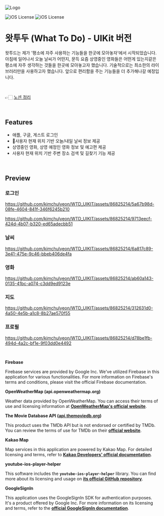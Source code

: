 
![Logo](https://dev-to-uploads.s3.amazonaws.com/uploads/articles/th5xamgrr6se0x5ro4g6.png)



![iOS License](https://img.shields.io/badge/platform-IPhone-orange?style=for-the-badge&logo=swift) 
![iOS License](https://img.shields.io/badge/version-14.2-blue?style=for-the-badge&logo=ios)


# 왓투두 (What To Do) - UIKit 버전

왓투드는 제가 '평소에 자주 사용하는 기능들을 한곳에 모아놓자'에서 시작되었습니다. 아침에 일어나서 오늘 날씨가 어떤지, 문득 요즘 상영중인 영화들은 어떤게 있는지같은 평소에 자주 생각하는 것들을 한곳에 모아놓고자 했습니다.
기술적으로는 최소한의 라이브러리만을 사용하고자 했습니다. 앞으로 편리함을 주는 기능들을 더 추가해나갈 예정입니다.

<br />

👉🏻 [노션 정리](https://carbonated-stoplight-4f5.notion.site/792d244d1f964b6eab1468f48ebb086c?v=e0ac0dcf10cb4ef49cafd65ccd94434b&pvs=4)

<br />

## Features

- 애플, 구글, 게스트 로그인
- 사용자 현재 위치 기반 오늘/내일 날씨 정보 제공
- 상영중인 영화, 상영 예정인 영화 정보 및 예고편 제공
- 사용자 현재 위치 기반 주변 장소 검색 및 길찾기 기능 제공

<br />

## Preview

### 로그인

https://github.com/kimchulyeon/WTD_UIKIT/assets/86825214/5a67b98d-08fe-4604-841f-346f6245b210

https://github.com/kimchulyeon/WTD_UIKIT/assets/86825214/9713eecf-424d-4b07-b320-ed65adecbb51

### 날씨

https://github.com/kimchulyeon/WTD_UIKIT/assets/86825214/6a817c89-3e41-475e-9c46-bbeb406de4fa

### 영화

https://github.com/kimchulyeon/WTD_UIKIT/assets/86825214/ab60a143-0135-41bc-a074-c3dd9ed9123e

### 지도

https://github.com/kimchulyeon/WTD_UIKIT/assets/86825214/312631d0-4a50-4e5b-a1c8-8b27ae570f55

### 프로필

https://github.com/kimchulyeon/WTD_UIKIT/assets/86825214/d78be1fb-494d-4a2c-bf1e-9f03dd0e4492

<br />

**Firebase**

Firebase services are provided by Google Inc. We've utilized Firebase in this application for various functionalities. For more information on Firebase's terms and conditions, please visit the official Firebase documentation.

**OpenWeatherMap (api.openweathermap.org)**

Weather data provided by OpenWeatherMap. You can access their terms of use and licensing information at **[OpenWeatherMap's official website](https://openweathermap.org/)**.

**The Movie Database API ([api.themoviedb.org](https://api.themoviedb.org/))**

This product uses the TMDb API but is not endorsed or certified by TMDb. You can review the terms of use for TMDb on their **[official website](https://www.themoviedb.org/documentation/api/terms-of-use)**.

**Kakao Map**

Map services in this application are powered by Kakao Map. For detailed licensing and terms, refer to **[Kakao Developers' official documentation](https://developers.kakao.com/)**.

**youtube-ios-player-helper**

This software includes the **`youtube-ios-player-helper`** library. You can find more about its licensing and usage on **[its official GitHub repository](https://github.com/youtube/youtube-ios-player-helper)**.

**GoogleSignIn**

This application uses the GoogleSignIn SDK for authentication purposes. It's a product offered by Google Inc. For more information on its licensing and terms, refer to the **[official GoogleSignIn documentation](https://developers.google.com/identity)**.
